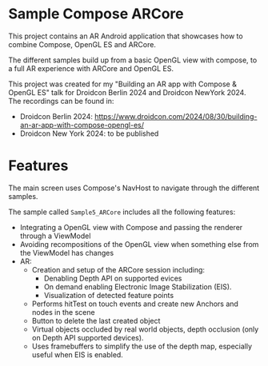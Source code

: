# Sample Compose ARCore

This project contains an AR Android application that showcases how to combine Compose, OpenGL ES and ARCore.

The different samples build up from a basic OpenGL view with compose, to a full AR experience with ARCore and OpenGL ES.

This project was created for my "Building an AR app with Compose & OpenGL ES" talk for Droidcon Berlin 2024 and Droidcon NewYork 2024. The recordings can be found in:
- Droidcon Berlin 2024: https://www.droidcon.com/2024/08/30/building-an-ar-app-with-compose-opengl-es/
- Droidcon New York 2024: to be published

# Features

The main screen uses Compose's NavHost to navigate through the different samples.

The sample called `Sample5_ARCore` includes all the following features:
- Integrating a OpenGL view with Compose and passing the renderer through a ViewModel
- Avoiding recompositions of the OpenGL view when something else from the ViewModel has changes
- AR:
  - Creation and setup of the ARCore session including:
    - Denabling Depth API on supported evices
    - On demand enabling Electronic Image Stabilization (EIS).
    - Visualization of detected feature points
  - Performs hitTest on touch events and create new Anchors and nodes in the scene
  - Button to delete the last created object
  - Virtual objects occluded by real world objects, depth occlusion (only on Depth API supported devices).
  - Uses framebuffers to simplify the use of the depth map, especially useful when EIS is enabled.
